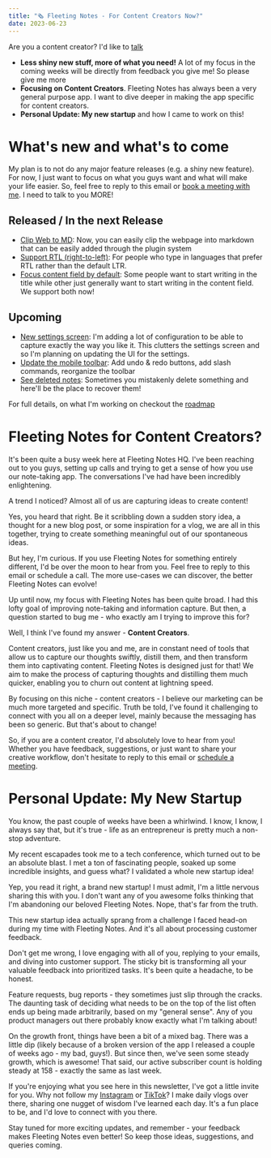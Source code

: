 ```yaml
---
title: "🗞 Fleeting Notes - For Content Creators Now?"
date: 2023-06-23
---
```

Are you a content creator? I'd like to [talk](https://usemotion.com/meet/ithinkwong/meeting?d=30)

- **Less shiny new stuff, more of what you need!** A lot of my focus in the coming weeks will be directly from feedback you give me! So please give me more
- **Focusing on Content Creators**. Fleeting Notes has always been a very general purpose app. I want to dive deeper in making the app specific for content creators. 
- **Personal Update: My new startup** and how I came to work on this!

# What's new and what's to come
My plan is to not do any major feature releases (e.g. a shiny new feature). For now, I just want to focus on what you guys want and what will make your life easier. So, feel free to reply to this email or [book a meeting with me](https://usemotion.com/meet/ithinkwong/meeting?d=30). I need to talk to you MORE!

## Released / In the next Release
- [Clip Web to MD](https://github.com/fleetingnotes/fleeting-notes-plugins/tree/main/plugins/official/clip-web-to-md): Now, you can easily clip the webpage into markdown that can be easily added through the plugin system
- [Support RTL (right-to-left)](https://github.com/fleetingnotes/fleeting-notes-flutter/issues/669): For people who type in languages that prefer RTL rather than the default LTR.
- [Focus content field by default](https://github.com/fleetingnotes/fleeting-notes-flutter/issues/658): Some people want to start writing in the title while other just generally want to start writing in the content field. We support both now!

## Upcoming
- [New settings screen](https://github.com/fleetingnotes/fleeting-notes-flutter/issues/681): I'm adding a lot of configuration to be able to capture exactly the way you like it. This clutters the settings screen and so I'm planning on updating the UI for the settings.
- [Update the mobile toolbar](https://github.com/fleetingnotes/fleeting-notes-flutter/issues/677): Add undo & redo buttons, add slash commands, reorganize the toolbar
- [See deleted notes](https://github.com/fleetingnotes/fleeting-notes-flutter/issues/668): Sometimes you mistakenly delete something and here'll be the place to recover them!

For full details, on what I'm working on checkout the [roadmap](https://github.com/orgs/fleetingnotes/projects/1)

# Fleeting Notes for Content Creators?
It's been quite a busy week here at Fleeting Notes HQ. I've been reaching out to you guys, setting up calls and trying to get a sense of how you use our note-taking app. The conversations I've had have been incredibly enlightening.

A trend I noticed? Almost all of us are capturing ideas to create content!

Yes, you heard that right. Be it scribbling down a sudden story idea, a thought for a new blog post, or some inspiration for a vlog, we are all in this together, trying to create something meaningful out of our spontaneous ideas.

But hey, I'm curious. If you use Fleeting Notes for something entirely different, I'd be over the moon to hear from you. Feel free to reply to this email or schedule a call. The more use-cases we can discover, the better Fleeting Notes can evolve!

Up until now, my focus with Fleeting Notes has been quite broad. I had this lofty goal of improving note-taking and information capture. But then, a question started to bug me - who exactly am I trying to improve this for?

Well, I think I've found my answer - **Content Creators**.

Content creators, just like you and me, are in constant need of tools that allow us to capture our thoughts swiftly, distill them, and then transform them into captivating content. Fleeting Notes is designed just for that! We aim to make the process of capturing thoughts and distilling them much quicker, enabling you to churn out content at lightning speed. 

By focusing on this niche - content creators - I believe our marketing can be much more targeted and specific. Truth be told, I've found it challenging to connect with you all on a deeper level, mainly because the messaging has been so generic. But that's about to change!

So, if you are a content creator, I'd absolutely love to hear from you! Whether you have feedback, suggestions, or just want to share your creative workflow, don't hesitate to reply to this email or [schedule a meeting](https://usemotion.com/meet/ithinkwong/meeting?d=30). 

# Personal Update: My New Startup
You know, the past couple of weeks have been a whirlwind. I know, I know, I always say that, but it's true - life as an entrepreneur is pretty much a non-stop adventure.

My recent escapades took me to a tech conference, which turned out to be an absolute blast. I met a ton of fascinating people, soaked up some incredible insights, and guess what? I validated a whole new startup idea!

Yep, you read it right, a brand new startup! I must admit, I'm a little nervous sharing this with you. I don't want any of you awesome folks thinking that I'm abandoning our beloved Fleeting Notes. Nope, that's far from the truth. 

This new startup idea actually sprang from a challenge I faced head-on during my time with Fleeting Notes. And it's all about processing customer feedback. 

Don't get me wrong, I love engaging with all of you, replying to your emails, and diving into customer support. The sticky bit is transforming all your valuable feedback into prioritized tasks. It's been quite a headache, to be honest. 

Feature requests, bug reports - they sometimes just slip through the cracks. The daunting task of deciding what needs to be on the top of the list often ends up being made arbitrarily, based on my "general sense". Any of you product managers out there probably know exactly what I'm talking about! 

On the growth front, things have been a bit of a mixed bag. There was a little dip (likely because of a broken version of the app I released a couple of weeks ago - my bad, guys!). But since then, we've seen some steady growth, which is awesome! That said, our active subscriber count is holding steady at 158 - exactly the same as last week. 

If you're enjoying what you see here in this newsletter, I've got a little invite for you. Why not follow my [Instagram](https://www.instagram.com/mattwongs_diary/) or [TikTok](https://www.tiktok.com/@mattwongs_diary)? I make daily vlogs over there, sharing one nugget of wisdom I've learned each day. It's a fun place to be, and I'd love to connect with you there. 

Stay tuned for more exciting updates, and remember - your feedback makes Fleeting Notes even better! So keep those ideas, suggestions, and queries coming. 